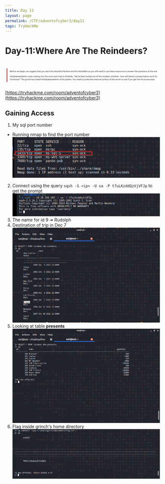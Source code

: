 ```yaml
---
title: Day 11
layout: page
permalink: /CTF/adventofcyber3/day11
tags: TryHackMe
---
```


# Day-11:Where Are The Reindeers?
# ![front](/images/aoc3/d11/front.png)
[https://tryhackme.com/room/adventofcyber3](https://tryhackme.com/room/adventofcyber3)

## Gaining Access
1. My sql port number
* Running nmap to find the port number<br>
![nmap](/images/aoc3/d11/nmap.png)
2. Connect using the query `sqsh -S <ip> -U sa -P t7uLKzddQzVjVFJp` to get the prompt<br>
![prompt](/images/aoc3/d11/prompt.png)
3. The name for id 9
➟ Rudolph
4. Destination of trip in Dec 7<br>
![trip](/images/aoc3/d11/trip.png)
5. Looking at table **presents** <br>
![presents](/images/aoc3/d11/presents.png)
6. Flag inside grinch's home directory<br>
![flag](/images/aoc3/d11/flag.png)